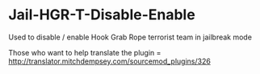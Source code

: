 # Jail-HGR-T-Disable-Enable
Used to disable / enable Hook Grab Rope terrorist team in jailbreak mode

Those who want to help translate the plugin = http://translator.mitchdempsey.com/sourcemod_plugins/326
